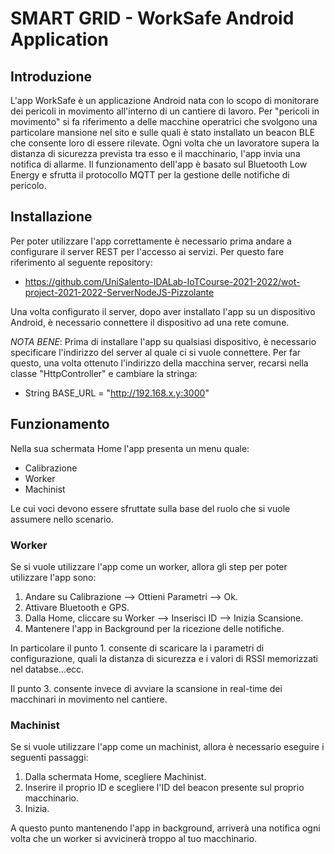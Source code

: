 # SMART GRID - WorkSafe Android Application

## Introduzione

L'app WorkSafe è un applicazione Android nata con lo scopo di monitorare dei 
pericoli in movimento all'interno di un cantiere di lavoro. Per "pericoli in movimento" si 
fa riferimento a delle macchine operatrici che svolgono una particolare mansione 
nel sito e sulle quali è stato installato un beacon BLE che consente loro di essere 
rilevate. Ogni volta che un lavoratore supera la distanza di sicurezza prevista tra 
esso e il macchinario, l'app invia una notifica di allarme. Il funzionamento dell'app 
è basato sul Bluetooth Low Energy e sfrutta il protocollo MQTT per la gestione delle 
notifiche di pericolo.

## Installazione
Per poter utilizzare l'app correttamente è necessario prima andare a configurare
il server REST per l'accesso ai servizi. Per questo fare riferimento al seguente repository:

* https://github.com/UniSalento-IDALab-IoTCourse-2021-2022/wot-project-2021-2022-ServerNodeJS-Pizzolante

Una volta configurato il server, dopo aver installato l'app su un dispositivo Android,
è necessario connettere il dispositivo ad una rete comune.

*NOTA BENE*: Prima di installare l'app su qualsiasi dispositivo, è necessario specificare
l'indirizzo del server al quale ci si vuole connettere. Per far questo, una volta
ottenuto l'indirizzo della macchina server, recarsi nella classe "HttpController" e
cambiare la stringa:
* String BASE_URL = "http://192.168.x.y:3000"

## Funzionamento

Nella sua schermata Home l'app presenta un menu quale:

* Calibrazione
* Worker
* Machinist

Le cui voci devono essere sfruttate sulla base del ruolo che si vuole assumere nello scenario.

### Worker
Se si vuole utilizzare l'app come un worker, allora gli step per poter utilizzare l'app sono:
1. Andare su Calibrazione --> Ottieni Parametri --> Ok.
2. Attivare Bluetooth e GPS.
3. Dalla Home, cliccare su Worker --> Inserisci ID --> Inizia Scansione.
4. Mantenere l'app in Background per la ricezione delle notifiche.

In particolare il punto 1. consente di scaricare la i parametri di configurazione, quali 
la distanza di sicurezza e i valori di RSSI memorizzati nel databse...ecc.

Il punto 3. consente invece di avviare la scansione in real-time dei macchinari in movimento
nel cantiere.

### Machinist
Se si vuole utilizzare l'app come un machinist, allora è necessario eseguire i seguenti 
passaggi:

1. Dalla schermata Home, scegliere Machinist.
2. Inserire il proprio ID e scegliere l'ID del beacon presente sul proprio macchinario.
3. Inizia.

A questo punto mantenendo l'app in background, arriverà una notifica ogni volta che un
worker si avvicinerà troppo al tuo macchinario.
